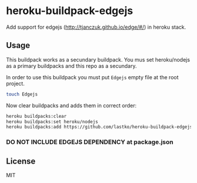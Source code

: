 # heroku-buildpack-edgejs

Add support for edgejs (http://tjanczuk.github.io/edge/#/) in heroku stack.

## Usage

This buildpack works as a secundary buildpack. You mus set heroku/nodejs as a primary buildpacks and this repo as a secundary.

In order to use this buildpack you must put `Edgejs` empty file at the root project.

```bash
touch Edgejs
```
Now clear buildpacks and adds them in correct order:

```bash
heroku buildpacks:clear
heroku buildpacks:set heroku/nodejs
heroku buildpacks:add https://github.com/lastko/heroku-buildpack-edgejs
```
### DO NOT INCLUDE EDGEJS DEPENDENCY at package.json

## License

MIT
